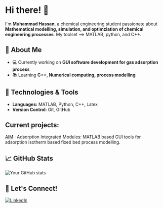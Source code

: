 # Hi there! 👋

I'm **Muhammad Hassan**, a chemical engineering student passionate about **Mathematical modelling, simulation, and optimziation of chemical engineering processes**. 
My toolset ==> MATLAB, python, and C++.

## 🔹 About Me
- 💻 Currently working on **GUI software development for gas adsorption process**
- 📚 Learning **C++, Numerical computing, process modelling**

## 🔧 Technologies & Tools
- **Languages:** MATLAB, Python, C++, Latex
- **Version Control:** Git, GitHub

## Current projects:
[AIM](https://github.com/Chung-Research-Group/AIM) : Adsorption Integrated Modules: MATLAB based GUI tools for adsorption isotherm based fixed bed process modelling.

## 📈 GitHub Stats
![Your GitHub stats](https://github-readme-stats.vercel.app/api?username=hassan-azizi&show_icons=true&theme=dark)

## 🔗 Let's Connect!
[![LinkedIn](https://img.shields.io/badge/LinkedIn-Profile-blue?style=flat&logo=linkedin)](https://www.linkedin.com/in/mhassanazizi/)  


<!---
hassan-azizi/hassan-azizi is a ✨ special ✨ repository because its `README.md` (this file) appears on your GitHub profile.
You can click the Preview link to take a look at your changes.
--->
